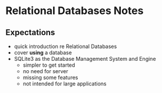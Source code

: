 # Relational Databases Notes

## Expectations

- quick introduction re Relational Databases
- cover **using** a database
- SQLite3 as the Database Management System and Engine
  - simpler to get started
  - no need for server
  - missing some features
  - not intended for large applications
